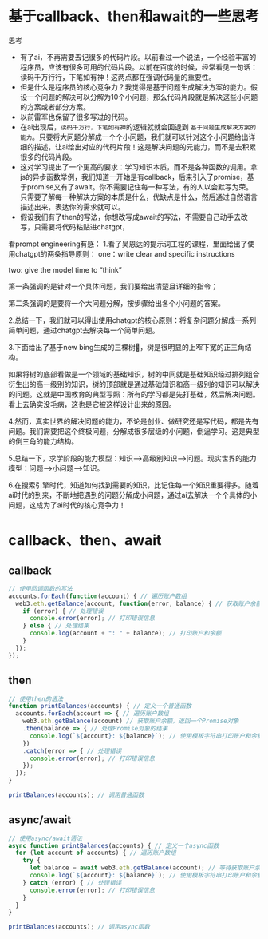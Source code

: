 # 基于callback、then和await的一些思考

思考

- 有了ai，不再需要去记很多的代码片段。以前看过一个说法，一个经验丰富的程序员，应该有很多可用的代码片段。以前在百度的时候，经常看见一句话：读码千万行行，下笔如有神！这两点都在强调代码量的重要性。
- 但是什么是程序员的核心竞争力？我觉得是基于问题生成解决方案的能力。假设一个问题的解决可以分解为10个小问题，那么代码片段就是解决这些小问题的方案或者部分方案。
- 以前雷军也保留了很多写过的代码。
- 在ai出现后，`读码千万行，下笔如有神`的逻辑就就会回退到 `基于问题生成解决方案的能力`。只要将大问题分解成一个个小问题，我们就可以针对这个小问题给出详细的描述，让ai给出对应的代码片段！这是解决问题的元能力，而不是去积累很多的代码片段。
- 这对学习提出了一个更高的要求：学习知识本质，而不是各种函数的调用。拿js的异步函数举例，我们知道一开始是有callback，后来引入了promise，基于promise又有了await。你不需要记住每一种写法，有的人以会默写为荣。只需要了解每一种解决方案的本质是什么，优缺点是什么，然后通过自然语言描述出来，表达你的需求就可以。
- 假设我们有了then的写法，你想改写成await的写法，不需要自己动手去改写，只需要将代码粘贴进chatgpt，


看prompt engineering有感：
1.看了吴恩达的提示词工程的课程，里面给出了使用chatgpt的两条指导原则：
one：write clear and specific instructions

two:  give the model time to “think”

第一条强调的是针对一个具体问题，我们要给出清楚且详细的指令；

第二条强调的是要将一个大问题分解，按步骤给出各个小问题的答案。

2.总结一下，我们就可以得出使用chatgpt的核心原则：将复杂问题分解成一系列简单问题，通过chatgpt去解决每一个简单问题。

3.下面给出了基于new bing生成的三棵树🌲，树是很明显的上窄下宽的正三角结构。

如果将树的底部看做是一个领域的基础知识，树的中间就是基础知识经过排列组合衍生出的高一级别的知识，树的顶部就是通过基础知识和高一级别的知识可以解决的问题。这就是中国教育的典型写照：所有的学习都是先打基础，然后解决问题。看上去确实没毛病，这也是它被这样设计出来的原因。

4.然而，真实世界的解决问题的能力，不论是创业、做研究还是写代码，都是先有问题。我们需要把这个终极问题，分解成很多层级的小问题，倒逼学习。这是典型的倒三角的能力结构。

5.总结一下，求学阶段的能力模型：知识-->高级别知识-->问题。现实世界的能力模型：问题-->小问题-->知识。

6.在搜索引擎时代，知道如何找到需要的知识，比记住每一个知识重要得多。随着ai时代的到来，不断地把遇到的问题分解成小问题，通过ai去解决一个个具体的小问题，这成为了ai时代的核心竞争力！




# callback、then、await

## callback

```javascript
// 使用回调函数的写法
accounts.forEach(function(account) { // 遍历账户数组
  web3.eth.getBalance(account, function(error, balance) { // 获取账户余额，传递一个回调函数作为第二个参数
    if (error) { // 处理错误
      console.error(error); // 打印错误信息
    } else { // 处理结果
      console.log(account + ": " + balance); // 打印账户和余额
    }
  });
});

```

## then

```javascript
// 使用then的语法
function printBalances(accounts) { // 定义一个普通函数
  accounts.forEach(account => { // 遍历账户数组
    web3.eth.getBalance(account) // 获取账户余额，返回一个Promise对象
    .then(balance => { // 处理Promise对象的结果
      console.log(`${account}: ${balance}`); // 使用模板字符串打印账户和余额
    })
    .catch(error => { // 处理错误
      console.error(error); // 打印错误信息
    });
  });
}

printBalances(accounts); // 调用普通函数

```

## async/await

```javascript
// 使用async/await语法
async function printBalances(accounts) { // 定义一个async函数
  for (let account of accounts) { // 遍历账户数组
    try {
      let balance = await web3.eth.getBalance(account); // 等待获取账户余额
      console.log(`${account}: ${balance}`); // 使用模板字符串打印账户和余额
    } catch (error) { // 处理错误
      console.error(error); // 打印错误信息
    }
  }
}

printBalances(accounts); // 调用async函数

```
